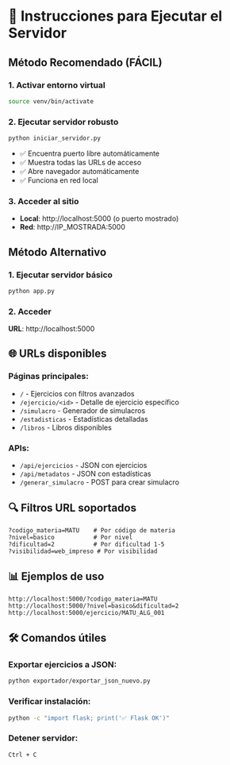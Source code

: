 # 🚀 Instrucciones para Ejecutar el Servidor

## Método Recomendado (FÁCIL)

### 1. Activar entorno virtual
```bash
source venv/bin/activate
```

### 2. Ejecutar servidor robusto
```bash
python iniciar_servidor.py
```
- ✅ Encuentra puerto libre automáticamente
- ✅ Muestra todas las URLs de acceso
- ✅ Abre navegador automáticamente
- ✅ Funciona en red local

### 3. Acceder al sitio
- **Local**: http://localhost:5000 (o puerto mostrado)
- **Red**: http://IP_MOSTRADA:5000

## Método Alternativo

### 1. Ejecutar servidor básico
```bash
python app.py
```

### 2. Acceder
**URL**: http://localhost:5000

## 🌐 URLs disponibles

### Páginas principales:
- `/` - Ejercicios con filtros avanzados
- `/ejercicio/<id>` - Detalle de ejercicio específico  
- `/simulacro` - Generador de simulacros
- `/estadisticas` - Estadísticas detalladas
- `/libros` - Libros disponibles

### APIs:
- `/api/ejercicios` - JSON con ejercicios
- `/api/metadatos` - JSON con estadísticas  
- `/generar_simulacro` - POST para crear simulacro

## 🔍 Filtros URL soportados

```
?codigo_materia=MATU    # Por código de materia
?nivel=basico           # Por nivel
?dificultad=2           # Por dificultad 1-5
?visibilidad=web_impreso # Por visibilidad
```

## 📊 Ejemplos de uso

```
http://localhost:5000/?codigo_materia=MATU
http://localhost:5000/?nivel=basico&dificultad=2
http://localhost:5000/ejercicio/MATU_ALG_001
```

## 🛠️ Comandos útiles

### Exportar ejercicios a JSON:
```bash
python exportador/exportar_json_nuevo.py
```

### Verificar instalación:
```bash
python -c "import flask; print('✅ Flask OK')"
```

### Detener servidor:
```
Ctrl + C
```
